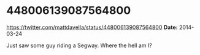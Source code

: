 # 448006139087564800
https://twitter.com/mattdavella/status/448006139087564800
**Date:** 2014-03-24

Just saw some guy riding a Segway. Where the hell am I?
